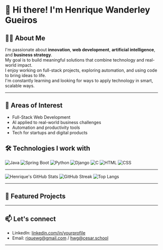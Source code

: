 # 👋 Hi there! I'm Henrique Wanderley Gueiros

## 🧑‍💼 About Me

I'm passionate about **innovation**, **web development**, **artificial intelligence**, and **business strategy**.  
My goal is to build meaningful solutions that combine technology and real-world impact.  
I enjoy working on full-stack projects, exploring automation, and using code to bring ideas to life.  
I'm constantly learning and looking for ways to apply technology in smart, scalable ways.

---

## 🚀 Areas of Interest

- Full-Stack Web Development  
- AI applied to real-world business challenges  
- Automation and productivity tools  
- Tech for startups and digital products  

## 🛠️ Technologies I work with

![Java](https://img.shields.io/badge/Java-ED8B00?style=for-the-badge&logo=java&logoColor=white)
![Spring Boot](https://img.shields.io/badge/SpringBoot-6DB33F?style=for-the-badge&logo=springboot&logoColor=white)
![Python](https://img.shields.io/badge/Python-3776AB?style=for-the-badge&logo=python&logoColor=white)
![Django](https://img.shields.io/badge/Django-092E20?style=for-the-badge&logo=django&logoColor=white)
![C](https://img.shields.io/badge/C-00599C?style=for-the-badge&logo=c&logoColor=white)
![HTML](https://img.shields.io/badge/HTML5-E34F26?style=for-the-badge&logo=html5&logoColor=white)
![CSS](https://img.shields.io/badge/CSS3-1572B6?style=for-the-badge&logo=css3&logoColor=white)

---
![Henrique's GitHub Stats](https://github-readme-stats.vercel.app/api?username=henrique-gueiros&show_icons=true&theme=dark&count_private=true)
![GitHub Streak](https://github-readme-streak-stats.herokuapp.com/?user=henrique-gueiros&theme=dark)
![Top Langs](https://github-readme-stats.vercel.app/api/top-langs/?username=henrique-gueiros&layout=compact&theme=dark)



---
## 📌 Featured Projects


---

## 📫 Let's connect

- LinkedIn: [linkedin.com/in/yourprofile](https://linkedin.com/in/yourprofile)
- Email: riquewg@gmail.com / hwg@cesar.school

---

